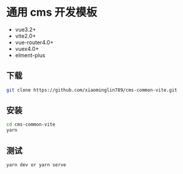 # 通用 cms 开发模板
- vue3.2+
- vite2.0+
- vue-router4.0+
- vuex4.0+
- elment-plus


## 下载
```bash
git clone https://github.com/xiaominglin789/cms-common-vite.git
```

## 安装
```bash
cd cms-common-vite
yarn
```


## 测试
```bash
yarn dev or yarn serve
```
